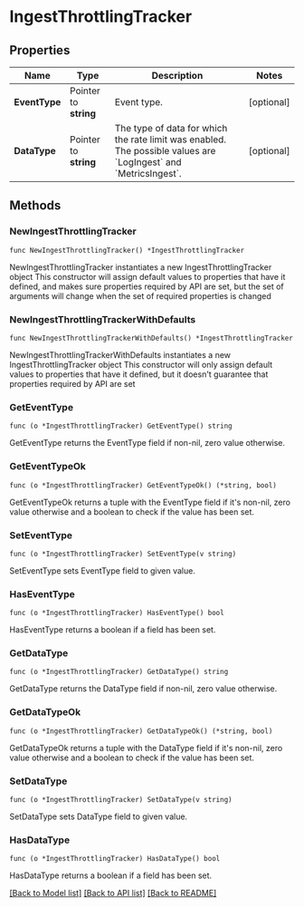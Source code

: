 # IngestThrottlingTracker

## Properties

Name | Type | Description | Notes
------------ | ------------- | ------------- | -------------
**EventType** | Pointer to **string** | Event type. | [optional] 
**DataType** | Pointer to **string** | The type of data for which the rate limit was enabled. The possible values are &#x60;LogIngest&#x60; and &#x60;MetricsIngest&#x60;. | [optional] 

## Methods

### NewIngestThrottlingTracker

`func NewIngestThrottlingTracker() *IngestThrottlingTracker`

NewIngestThrottlingTracker instantiates a new IngestThrottlingTracker object
This constructor will assign default values to properties that have it defined,
and makes sure properties required by API are set, but the set of arguments
will change when the set of required properties is changed

### NewIngestThrottlingTrackerWithDefaults

`func NewIngestThrottlingTrackerWithDefaults() *IngestThrottlingTracker`

NewIngestThrottlingTrackerWithDefaults instantiates a new IngestThrottlingTracker object
This constructor will only assign default values to properties that have it defined,
but it doesn't guarantee that properties required by API are set

### GetEventType

`func (o *IngestThrottlingTracker) GetEventType() string`

GetEventType returns the EventType field if non-nil, zero value otherwise.

### GetEventTypeOk

`func (o *IngestThrottlingTracker) GetEventTypeOk() (*string, bool)`

GetEventTypeOk returns a tuple with the EventType field if it's non-nil, zero value otherwise
and a boolean to check if the value has been set.

### SetEventType

`func (o *IngestThrottlingTracker) SetEventType(v string)`

SetEventType sets EventType field to given value.

### HasEventType

`func (o *IngestThrottlingTracker) HasEventType() bool`

HasEventType returns a boolean if a field has been set.

### GetDataType

`func (o *IngestThrottlingTracker) GetDataType() string`

GetDataType returns the DataType field if non-nil, zero value otherwise.

### GetDataTypeOk

`func (o *IngestThrottlingTracker) GetDataTypeOk() (*string, bool)`

GetDataTypeOk returns a tuple with the DataType field if it's non-nil, zero value otherwise
and a boolean to check if the value has been set.

### SetDataType

`func (o *IngestThrottlingTracker) SetDataType(v string)`

SetDataType sets DataType field to given value.

### HasDataType

`func (o *IngestThrottlingTracker) HasDataType() bool`

HasDataType returns a boolean if a field has been set.


[[Back to Model list]](../README.md#documentation-for-models) [[Back to API list]](../README.md#documentation-for-api-endpoints) [[Back to README]](../README.md)


